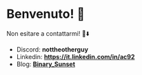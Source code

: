 # Benvenuto! 🎤 

Non esitare a contattarmi! 🤝⬇️
- Discord: **nottheotherguy**
- Linkedin: **https://it.linkedin.com/in/ac92**
- Blog: [**Binary_Sunset**](https://jupitersinsight.github.io/)

